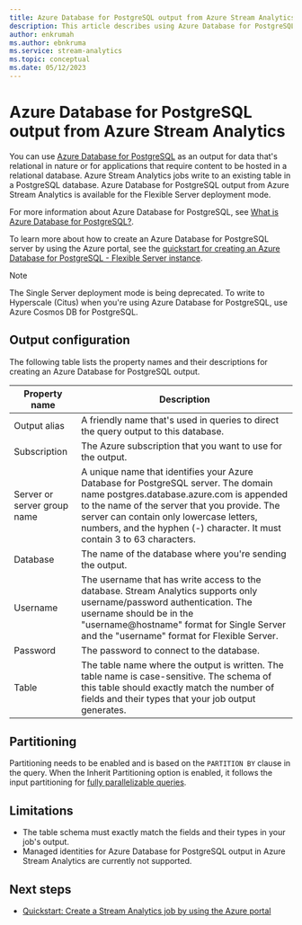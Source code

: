 ```yaml
---
title: Azure Database for PostgreSQL output from Azure Stream Analytics
description: This article describes using Azure Database for PostgreSQL as output for Azure Stream Analytics.
author: enkrumah
ms.author: ebnkruma
ms.service: stream-analytics
ms.topic: conceptual
ms.date: 05/12/2023
---
```


# Azure Database for PostgreSQL output from Azure Stream Analytics

You can use [Azure Database for PostgreSQL](https://azure.microsoft.com/services/postgresql/) as an output for data that's relational in nature or for applications that require content to be hosted in a relational database. Azure Stream Analytics jobs write to an existing table in a PostgreSQL database. Azure Database for PostgreSQL output from Azure Stream Analytics is available for the Flexible Server deployment mode.

For more information about Azure Database for PostgreSQL, see [What is Azure Database for PostgreSQL?](../postgresql/overview.md).

To learn more about how to create an Azure Database for PostgreSQL server by using the Azure portal, see the [quickstart for creating an Azure Database for PostgreSQL - Flexible Server instance](../postgresql/flexible-server/quickstart-create-server-portal.md).

> [!NOTE]
> The Single Server deployment mode is being deprecated.
> To write to Hyperscale (Citus) when you're using Azure Database for PostgreSQL, use Azure Cosmos DB for PostgreSQL.

## Output configuration

The following table lists the property names and their descriptions for creating an Azure Database for PostgreSQL output.

| Property name | Description |
| --- | --- |
| Output alias |A friendly name that's used in queries to direct the query output to this database. |
|  Subscription |  The Azure subscription that you want to use for the output. |
| Server or server group name | A unique name that identifies your Azure Database for PostgreSQL server. The domain name postgres.database.azure.com is appended to the name of the server that you provide. The server can contain only lowercase letters, numbers, and the hyphen (-) character. It must contain 3 to 63 characters. |
| Database | The name of the database where you're sending the output. |
| Username | The username that has write access to the database. Stream Analytics supports only username/password authentication. The username should be in the "username@hostname" format for Single Server and the "username" format for Flexible Server. |
| Password | The password to connect to the database. |
| Table | The table name where the output is written. The table name is case-sensitive. The schema of this table should exactly match the number of fields and their types that your job output generates. |

## Partitioning

Partitioning needs to be enabled and is based on the `PARTITION BY` clause in the query. When the Inherit Partitioning option is enabled, it follows the input partitioning for [fully parallelizable queries](stream-analytics-scale-jobs.md).

## Limitations

* The table schema must exactly match the fields and their types in your job's output.
* Managed identities for Azure Database for PostgreSQL output in Azure Stream Analytics are currently not supported.

## Next steps

* [Quickstart: Create a Stream Analytics job by using the Azure portal](stream-analytics-quick-create-portal.md)
